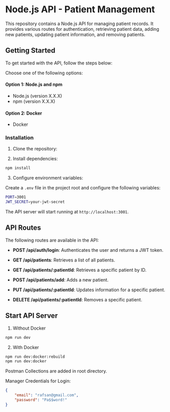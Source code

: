 # Node.js API - Patient Management

This repository contains a Node.js API for managing patient records. It provides various routes for authentication, retrieving patient data, adding new patients, updating patient information, and removing patients.

## Getting Started

To get started with the API, follow the steps below:

Choose one of the following options:

#### Option 1: Node.js and npm

- Node.js (version X.X.X)
- npm (version X.X.X)

#### Option 2: Docker

- Docker

### Installation

1. Clone the repository:

2. Install dependencies:
```bash
npm install
```

3. Configure environment variables:

Create a `.env` file in the project root and configure the following variables:
```bash
PORT=3001
JWT_SECRET=your-jwt-secret
```

The API server will start running at `http://localhost:3001`.

## API Routes

The following routes are available in the API:

- **POST /api/auth/login**: Authenticates the user and returns a JWT token.

- **GET /api/patients**: Retrieves a list of all patients.

- **GET /api/patients/:patientId**: Retrieves a specific patient by ID.

- **POST /api/patients/add**: Adds a new patient.

- **PUT /api/patients/:patientId**: Updates information for a specific patient.

- **DELETE /api/patients/:patientId**: Removes a specific patient.


## Start API Server

1. Without Docker
```bash
npm run dev
```

2. With Docker
```bash
npm run dev:docker:rebuild
npm run dev:docker
```

Postman Collections are added in root directory.

Manager Credentials for Login:
```json
{
    "email": "rafsan@gmail.com",
    "password": "Pa$$word!"
}
```